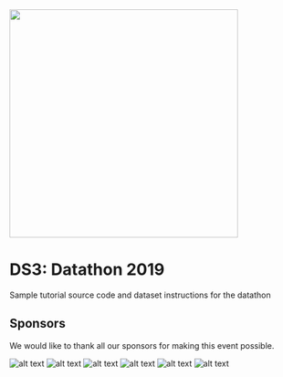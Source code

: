 <img src="https://github.com/data-science-student-society/datathon2019/blob/master/images/datathon.png" width="400" />

# DS3: Datathon 2019
Sample tutorial source code and dataset instructions for the datathon

## Sponsors

We would like to thank all our sponsors for making this event possible. 

![alt text](https://github.com/data-science-student-society/datathon2019/blob/master/images/microsoft.png)
![alt text](https://github.com/data-science-student-society/datathon2019/blob/master/images/lyft.png)
![alt text](https://github.com/data-science-student-society/datathon2019/blob/master/images/stubhub.png)
![alt text](https://github.com/data-science-student-society/datathon2019/blob/master/images/omnisci.png)
![alt text](https://github.com/data-science-student-society/datathon2019/blob/master/images/mcc.png)
![alt text](https://github.com/data-science-student-society/datathon2019/blob/master/images/univcenter.png)